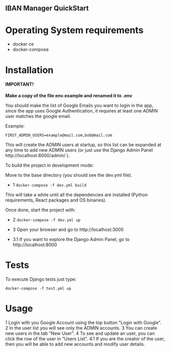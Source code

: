 ## IBAN Manager QuickStart

Operating System requirements
=============================

* docker ce
* docker-compose

Installation
============

#### IMPORTANT!
**Make a copy of the file env.example and renamed it to .env**


You should make the list of Google Emails you want to login in the app, since the app uses
Google Authentication, it requires at least one ADMIN user matches the google email.

Example:

`FIRST_ADMIN_USERS=example@mail.com,bob@mail.com`

This will create the ADMIN users at startup, so this list can be expanded at any time to add new
ADMIN users (or just use the Django Admin Panel http://localhost:8000/admin/ ).

To build the project in development mode:

Move to the base directory (you should see the dev.yml file).

* 1 `docker-compose -f dev.yml build`

This will take a while until all the dependencies are installed (Python requirements, React packages and OS binaries).

Once done, start the project with:

* 2 `docker-compose -f dev.yml up`

* 3 Open your browser and go to http://localhost:3000

* 3.1 If you want to explore the Django Admin Panel, go to http://localhost:8000


Tests
=====

To execute Django tests just type:

`docker-compose -f test.yml up`


Usage
=====

1 Login with you Google Account using the top button "Login with Google".
2 In the user list you will see only the ADMIN accounts.
3 You can create new users in the tab "New User".
4 To see and update an user, you can click the row of the user in "Users List".
    4.1 If you are the creator of the user, then you will be able to add new accounts and modify user details.
